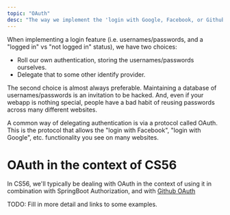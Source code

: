 ```yaml
---
topic: "OAuth"
desc: "The way we implement the 'login with Google, Facebook, or Github' thing you see on some websites"
---
```


When implementing a login feature (i.e. usernames/passwords, and a "logged in" vs "not logged in" status), we have two choices:
* Roll our own authentication, storing the usernames/passwords ourselves.
* Delegate that to some other identify provider.

The second choice is almost always preferable.    Maintaining a database of usernames/passwords is an invitation to be hacked.  And, even
if your webapp is nothing special, people have a bad habit of reusing passwords across many different websites.

A common way of delegating authentication is via a protocol called OAuth.   
This is the protocol that allows the "login with Facebook", "login with Google", etc. functionality
you see on many websites.

# OAuth in the context of CS56

In CS56, we'll typically be dealing with OAuth in the context of using it in combination with SpringBoot Authorization,
and with [Github OAuth](https://developer.github.com/v3/guides/basics-of-authentication/)

TODO: Fill in more detail and links to some examples.
